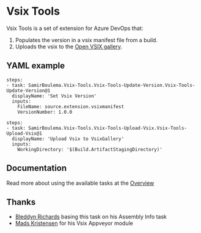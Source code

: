 # Vsix Tools
Vsix Tools is a set of extension for Azure DevOps that:
1. Populates the version in a vsix manifest file from a build.
2. Uploads the vsix to the [Open VSIX gallery](http://vsixgallery.com/).

## YAML example
```
steps:
- task: SamirBoulema.Vsix-Tools.Vsix-Tools-Update-Version.Vsix-Tools-Update-Version@1
  displayName: 'Set Vsix Version'
  inputs:
    FileName: source.extension.vsixmanifest
    VersionNumber: 1.0.0
```

```
steps:
- task: SamirBoulema.Vsix-Tools.Vsix-Tools-Upload-Vsix.Vsix-Tools-Upload-Vsix@1
  displayName: 'Upload Vsix to VsixGallery'
  inputs:
    WorkingDirectory: '$(Build.ArtifactStagingDirectory)'
```

## Documentation
Read more about using the available tasks at the [Overview](Overview.md)

## Thanks
- [Bleddyn Richards](https://github.com/BMuuN/vsts-assemblyinfo-task) basing this task on his Assembly Info task
- [Mads Kristensen](https://github.com/madskristensen/ExtensionScripts) for his Vsix Appveyor module